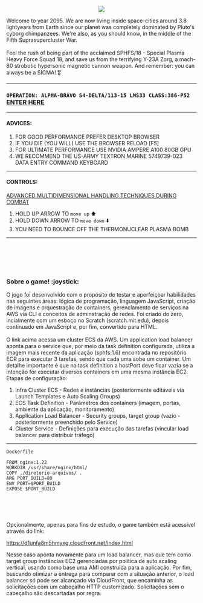 <p align="center">
  <img src="https://d1mf66us61usti.cloudfront.net/image-git3.png">
</p>

Welcome to year 2095. We are now living inside space-cities around 3.8 lightyears from Earth since our planet was completely dominated by Pluto's cyborg chimpanzees. We're also, as you should know, in the middle of the Fifth Suprasupercluster War.</br>
  </br>
Feel the rush of being part of the acclaimed SPHFS/18 - Special Plasma Heavy Force Squad 18, and save us from the terrifying Y-23A Zorg, a mach-80 strobotic hypersonic magnetic cannon weapon. And remember: you can always be a SIGMA! :medal_military:

---                                                             
### `OPERATION: ALPHA-BRAVO S4-DELTA/113-15 LMS33 CLASS:386-P52` [ENTER HERE](http://ecs-load-balancer-153755951.us-east-1.elb.amazonaws.com)
---                                                            
#### ADVICES:
1. FOR GOOD PERFORMANCE PREFER DESKTOP BROWSER 
2. IF YOU DIE (YOU WILL) USE THE BROWSER RELOAD [F5]
3. FOR ULTIMATE PERFORMANCE USE NVIDIA AMPERE A100 80GB GPU
4. WE RECOMMEND THE US-ARMY TEXTRON MARINE 5749739-023 DATA ENTRY COMMAND KEYBOARD
---
#### CONTROLS: 
<ins>ADVANCED MULTIDIMENSIONAL HANDLING TECHNIQUES DURING COMBAT</ins>
1. HOLD UP ARROW TO `move up` :arrow_up:
2. HOLD DOWN ARROW TO `move down` :arrow_down:
3. YOU NEED TO BOUNCE OFF THE THERMONUCLEAR PLASMA BOMB
----------

<br></br>
<br></br>

<h3>Sobre o game! :joystick:</h3>

O jogo foi desenvolvido com o propósito de testar e aperfeiçoar habilidades nas seguintes áreas: lógica de programação, linguagem JavaScript, criação de imagens e orquestração de containers, gerenciamento de serviços na AWS via CLI e conceitos de adminstração de redes. Foi criado do zero, incialmente com um esboço no Scratch (scratch.mit.edu), depois continuado em JavaScript e, por fim, convertido para HTML.</br>
  </br>
O link acima acessa um cluster ECS da AWS. Um application load balancer aponta para o service que, por meio da task definition configurada, utiliza a imagem mais recente da aplicação (sphfs:1.6) encontrada no repositório ECR para executar 3 tarefas, sendo que cada uma sobe um container. Um detalhe importante é que na task definition a hostPort deve ficar vazia se a intenção for executar diversos containers em uma mesma instância EC2. Etapas de configuração:

1. Infra Cluster ECS - Redes e instâncias (posteriormente editáveis via Launch Templates e Auto Scaling Groups)</br>
2. ECS Task Definition - Parâmetros dos containers (imagem, portas, ambiente da aplicação, monitoramento)</br>
3. Application Load Balancer - Security groups, target group (vazio - posteriormente preenchido pelo Service)</br>
4. Cluster Service - Definições para execução das tarefas (vincular load balancer para distribuir tráfego)</br>
---

```
Dockerfile

FROM nginx:1.22
WORKDIR /usr/share/nginx/html/
COPY ./diretorio-arquivos/ .
ARG PORT_BUILD=80
ENV PORT=$PORT_BUILD
EXPOSE $PORT_BUILD
``` 
  </br>
  </br>
  </br>
  
Opcionalmente, apenas para fins de estudo, o game também está acessível através do link:

https://d1unfa8m5hmyxg.cloudfront.net/index.html

Nesse caso aponta novamente para um load balancer, mas que tem como target group instâncias EC2 gerenciadas por política de auto scaling vertical, usando como base uma AMI construída para a aplicação. Por fim, buscando otimizar a entrega para comparar com a situação anterior, o load balancer só pode ser alcançado via CloudFront, que encaminha as solicitações com um cabeçalho HTTP customizado. Solicitações sem o cabeçalho são descartadas por regra.
